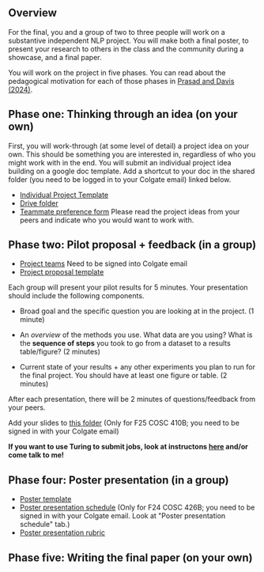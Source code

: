 ## Overview

For the final, you and a group of two to three people will work on a substantive independent NLP project. You will make both a final poster, to present your research to others in the class and the community during a showcase, and a final paper.

You will work on the project in five phases. You can read about the pedagogical motivation for each of those phases in [Prasad and Davis (2024)](https://aclanthology.org/2024.teachingnlp-1.16/). 

## Phase one: Thinking through an idea (on your own)

First, you will work-through (at some level of detail) a project idea on your own. This should be something you are interested in, regardless of who you might work with in the end. You will submit an individual project idea building on a google doc template. Add a shortcut to your doc in the shared folder (you need to be logged in to your Colgate email) linked below.

* [Individual Project Template](https://docs.google.com/document/d/1TxtTuiaqHDGzRfxh7LhppiRUBqBkBK3Zh94F4f0n_X4/edit?usp=sharing)
* [Drive folder](https://drive.google.com/drive/folders/1jysrS4mk7VOISNRSTyiNVbSNipDGWbll?usp=sharing)
* [Teammate preference form](https://docs.google.com/forms/d/e/1FAIpQLSfttWXvYcsMK35UbuU7IQl9IraVFFfzT6gKERoKwnyUFIIUgw/viewform?usp=sharing) Please read the project ideas from your peers and indicate who you would want to work with. 

## Phase two: Pilot proposal + feedback (in a group)

* [Project teams](https://docs.google.com/spreadsheets/d/1p0Li_78Pr1mCcpyATS9H8q89hEozkr9BUOmDS5EjMbQ/edit?usp=sharing) Need to be signed into Colgate email
* [Project proposal template](https://docs.google.com/document/d/1V5Boa1_JeuTWTGUJo8Jd6eyI4oM5JhcmKijDXY3Xr2A/edit?usp=sharing)


Each group will present your pilot results for 5 minutes. Your presentation should include the following components.  

* Broad goal and the specific question you are looking at in the project. (1 minute)

* An *overview* of the methods you use. What data are you using? What is the **sequence of steps** you took to go from a dataset to a results table/figure? (2 minutes) 

* Current state of your results + any other experiments you plan to run for the final project. You should have at least one figure or table. (2 minutes)

After each presentation, there will be 2 minutes of questions/feedback from your peers. 

Add your slides to [this folder](https://drive.google.com/drive/folders/1cjgTrJabEHMq7te5EvYV5Zz03Y-OvLXG?usp=drive_link) (Only for F25 COSC 410B; you need to be signed in with your Colgate email)

**If you want to use Turing to submit jobs, look at instructons [here](https://github.com/forrestdavis/NLPScholar/blob/main/Server.md) and/or come talk to me!**


## Phase four: Poster presentation (in a group)

* [Poster template](https://docs.google.com/presentation/d/1GGJMG_BTGtAOZLpRNaWq_JYd7sqgx72Vi5sCLR2ZhaA/edit?usp=sharing)
* [Poster presentation schedule](https://docs.google.com/spreadsheets/d/1p0Li_78Pr1mCcpyATS9H8q89hEozkr9BUOmDS5EjMbQ/edit?usp=sharing) (Only for F24 COSC 426B; you need to be signed in with your Colgate email. Look at "Poster presentation schedule" tab.)
* [Poster presentation rubric](https://docs.google.com/document/d/1FT_WVUHGX2FyaP49hB2R6xkZXdCiewCWWNjmjZRTvUE/edit?usp=sharing)



## Phase five: Writing the final paper (on your own)
